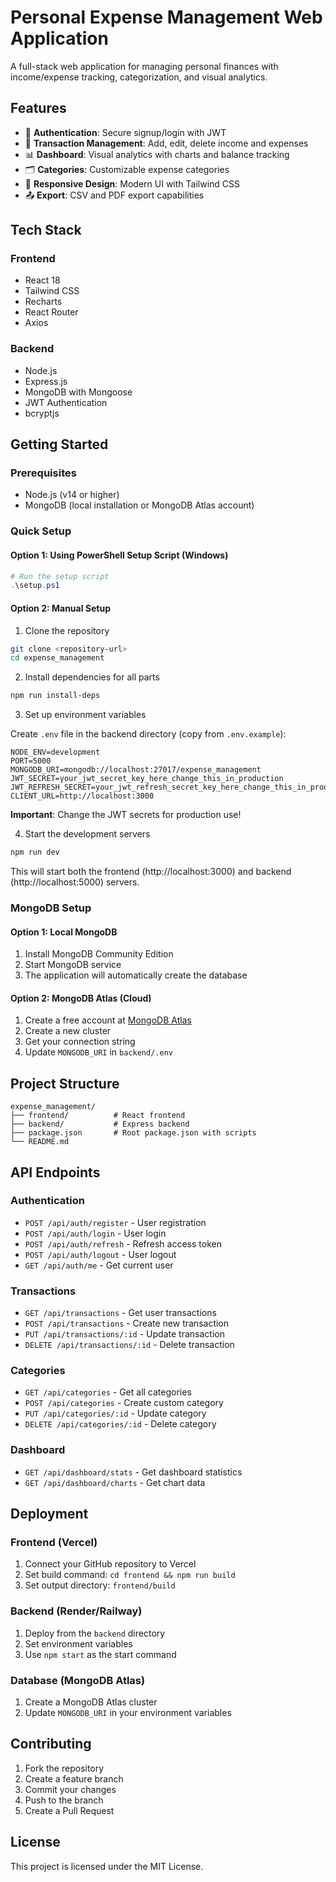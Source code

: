 # Personal Expense Management Web Application

A full-stack web application for managing personal finances with income/expense tracking, categorization, and visual analytics.

## Features

- 🔐 **Authentication**: Secure signup/login with JWT
- 💸 **Transaction Management**: Add, edit, delete income and expenses
- 📊 **Dashboard**: Visual analytics with charts and balance tracking
- 🗂️ **Categories**: Customizable expense categories
- 📱 **Responsive Design**: Modern UI with Tailwind CSS
- 📤 **Export**: CSV and PDF export capabilities

## Tech Stack

### Frontend
- React 18
- Tailwind CSS
- Recharts
- React Router
- Axios

### Backend
- Node.js
- Express.js
- MongoDB with Mongoose
- JWT Authentication
- bcryptjs

## Getting Started

### Prerequisites
- Node.js (v14 or higher)
- MongoDB (local installation or MongoDB Atlas account)

### Quick Setup

#### Option 1: Using PowerShell Setup Script (Windows)
```powershell
# Run the setup script
.\setup.ps1
```

#### Option 2: Manual Setup
1. Clone the repository
```bash
git clone <repository-url>
cd expense_management
```

2. Install dependencies for all parts
```bash
npm run install-deps
```

3. Set up environment variables

Create `.env` file in the backend directory (copy from `.env.example`):
```env
NODE_ENV=development
PORT=5000
MONGODB_URI=mongodb://localhost:27017/expense_management
JWT_SECRET=your_jwt_secret_key_here_change_this_in_production
JWT_REFRESH_SECRET=your_jwt_refresh_secret_key_here_change_this_in_production
CLIENT_URL=http://localhost:3000
```

**Important**: Change the JWT secrets for production use!

4. Start the development servers
```bash
npm run dev
```

This will start both the frontend (http://localhost:3000) and backend (http://localhost:5000) servers.

### MongoDB Setup

#### Option 1: Local MongoDB
1. Install MongoDB Community Edition
2. Start MongoDB service
3. The application will automatically create the database

#### Option 2: MongoDB Atlas (Cloud)
1. Create a free account at [MongoDB Atlas](https://cloud.mongodb.com)
2. Create a new cluster
3. Get your connection string
4. Update `MONGODB_URI` in `backend/.env`

## Project Structure

```
expense_management/
├── frontend/          # React frontend
├── backend/           # Express backend
├── package.json       # Root package.json with scripts
└── README.md
```

## API Endpoints

### Authentication
- `POST /api/auth/register` - User registration
- `POST /api/auth/login` - User login
- `POST /api/auth/refresh` - Refresh access token
- `POST /api/auth/logout` - User logout
- `GET /api/auth/me` - Get current user

### Transactions
- `GET /api/transactions` - Get user transactions
- `POST /api/transactions` - Create new transaction
- `PUT /api/transactions/:id` - Update transaction
- `DELETE /api/transactions/:id` - Delete transaction

### Categories
- `GET /api/categories` - Get all categories
- `POST /api/categories` - Create custom category
- `PUT /api/categories/:id` - Update category
- `DELETE /api/categories/:id` - Delete category

### Dashboard
- `GET /api/dashboard/stats` - Get dashboard statistics
- `GET /api/dashboard/charts` - Get chart data

## Deployment

### Frontend (Vercel)
1. Connect your GitHub repository to Vercel
2. Set build command: `cd frontend && npm run build`
3. Set output directory: `frontend/build`

### Backend (Render/Railway)
1. Deploy from the `backend` directory
2. Set environment variables
3. Use `npm start` as the start command

### Database (MongoDB Atlas)
1. Create a MongoDB Atlas cluster
2. Update `MONGODB_URI` in your environment variables

## Contributing

1. Fork the repository
2. Create a feature branch
3. Commit your changes
4. Push to the branch
5. Create a Pull Request

## License

This project is licensed under the MIT License.
